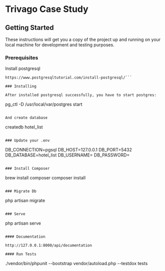 # Trivago Case Study

## Getting Started

These instructions will get you a copy of the project up and running on your local machine for development and testing purposes.

### Prerequisites

Install postgresql
```
https://www.postgresqltutorial.com/install-postgresql/```

### Installing

After installed postgresql successfully, you have to start postgres:

```
pg_ctl -D /usr/local/var/postgres start
```

And create database

```
createdb hotel_list
```

### Update your .env

```
DB_CONNECTION=pgsql
DB_HOST=127.0.0.1
DB_PORT=5432
DB_DATABASE=hotel_list
DB_USERNAME=
DB_PASSWORD=
```

### Install Composer
```
brew install composer
composer install
```

### Migrate Db
```
php artisan migrate
```

### Serve
```
php artisan serve
```

#### Documentation

http://127.0.0.1:8000/api/documentation

#### Run Tests

 ```
 ./vendor/bin/phpunit --bootstrap vendor/autoload.php --testdox tests
 ```






